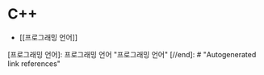 # C++

- [[프로그래밍 언어]]

[//begin]: # "Autogenerated link references for markdown compatibility"
[프로그래밍 언어]: 프로그래밍 언어 "프로그래밍 언어"
[//end]: # "Autogenerated link references"